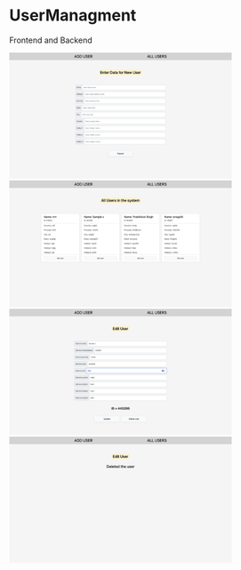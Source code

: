 # UserManagment
Frontend and Backend

<div>
  <img src="screenshots/1.png" width="400px">
  <img src="screenshots/2.png" width="400px">
  </div>
    
  <div>
  <img src="screenshots/3.png" width="400px">
  <img src="screenshots/4.png" width="400px">
  </div>
